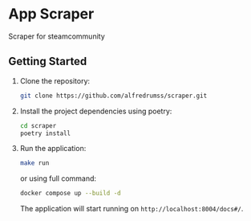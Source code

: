 # App Scraper

Scraper for steamcommunity

## Getting Started
1. Clone the repository:

    ```bash
    git clone https://github.com/alfredrumss/scraper.git
    ```

2. Install the project dependencies using poetry:

    ```bash
    cd scraper
    poetry install
    ```

3. Run the application:

    ```bash
    make run
    ```
    or using full command:
    ```bash
    docker compose up --build -d
    ``` 

    The application will start running on `http://localhost:8004/docs#/`.